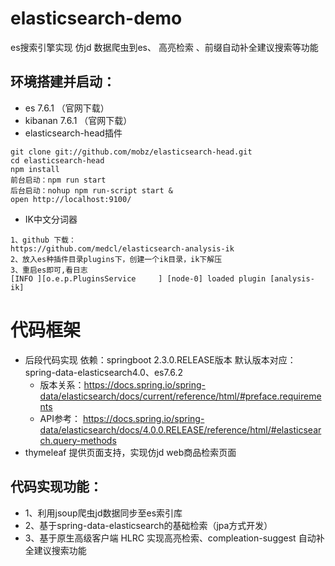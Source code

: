 # elasticsearch-demo
es搜索引擎实现 仿jd 数据爬虫到es、 高亮检索 、前缀自动补全建议搜索等功能

## 环境搭建并启动：
* es 7.6.1 （官网下载）
* kibanan 7.6.1 （官网下载）
* elasticsearch-head插件
```
git clone git://github.com/mobz/elasticsearch-head.git
cd elasticsearch-head
npm install
前台启动：npm run start 
后台启动：nohup npm run-script start &
open http://localhost:9100/
```
* IK中文分词器
```
1、github 下载：
https://github.com/medcl/elasticsearch-analysis-ik
2、放入es种插件目录plugins下，创建一个ik目录，ik下解压
3、重启es即可,看日志
[INFO ][o.e.p.PluginsService     ] [node-0] loaded plugin [analysis-ik]
```

# 代码框架
* 后段代码实现 依赖：springboot 2.3.0.RELEASE版本 默认版本对应： spring-data-elasticsearch4.0、es7.6.2 
  * 版本关系：https://docs.spring.io/spring-data/elasticsearch/docs/current/reference/html/#preface.requirements
  * API参考： https://docs.spring.io/spring-data/elasticsearch/docs/4.0.0.RELEASE/reference/html/#elasticsearch.query-methods
* thymeleaf 提供页面支持，实现仿jd web商品检索页面

## 代码实现功能：
* 1、利用jsoup爬虫jd数据同步至es索引库
* 2、基于spring-data-elasticsearch的基础检索（jpa方式开发）
* 3、基于原生高级客户端 HLRC 实现高亮检索、compleation-suggest 自动补全建议搜索功能
